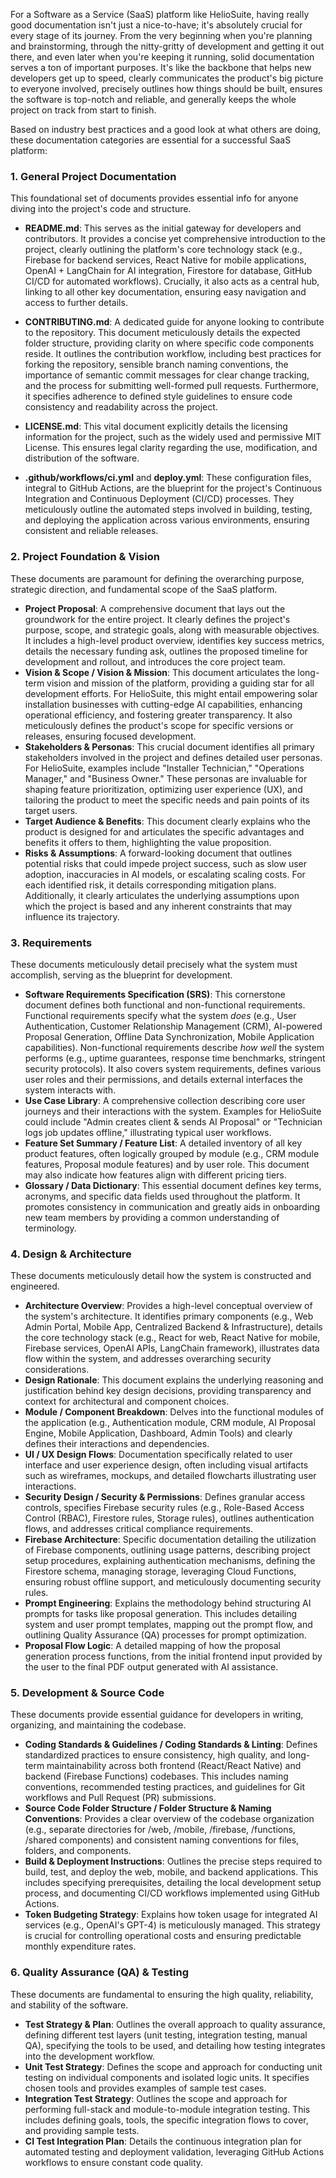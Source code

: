 For a Software as a Service (SaaS) platform like HelioSuite, having really good documentation isn't just a nice-to-have; it's absolutely crucial for every stage of its journey. From the very beginning when you're planning and brainstorming, through the nitty-gritty of development and getting it out there, and even later when you're keeping it running, solid documentation serves a ton of important purposes. It's like the backbone that helps new developers get up to speed, clearly communicates the product's big picture to everyone involved, precisely outlines how things should be built, ensures the software is top-notch and reliable, and generally keeps the whole project on track from start to finish.

Based on industry best practices and a good look at what others are doing, these documentation categories are essential for a successful SaaS platform: 

### 1\. General Project Documentation

This foundational set of documents provides essential info for anyone diving into the project's code and structure.

* **README.md**: This serves as the initial gateway for developers and contributors. It provides a concise yet comprehensive introduction to the project, clearly outlining the platform's core technology stack (e.g., Firebase for backend services, React Native for mobile applications, OpenAI \+ LangChain for AI integration, Firestore for database, GitHub CI/CD for automated workflows). Crucially, it also acts as a central hub, linking to all other key documentation, ensuring easy navigation and access to further details.  
    
* **CONTRIBUTING.md**: A dedicated guide for anyone looking to contribute to the repository. This document meticulously details the expected folder structure, providing clarity on where specific code components reside. It outlines the contribution workflow, including best practices for forking the repository, sensible branch naming conventions, the importance of semantic commit messages for clear change tracking, and the process for submitting well-formed pull requests. Furthermore, it specifies adherence to defined style guidelines to ensure code consistency and readability across the project.  
    
* **LICENSE.md**: This vital document explicitly details the licensing information for the project, such as the widely used and permissive MIT License. This ensures legal clarity regarding the use, modification, and distribution of the software.  
    
* **.github/workflows/ci.yml** and **deploy.yml**: These configuration files, integral to GitHub Actions, are the blueprint for the project's Continuous Integration and Continuous Deployment (CI/CD) processes. They meticulously outline the automated steps involved in building, testing, and deploying the application across various environments, ensuring consistent and reliable releases.

### 2\. Project Foundation & Vision

These documents are paramount for defining the overarching purpose, strategic direction, and fundamental scope of the SaaS platform.

* **Project Proposal**: A comprehensive document that lays out the groundwork for the entire project. It clearly defines the project's purpose, scope, and strategic goals, along with measurable objectives. It includes a high-level product overview, identifies key success metrics, details the necessary funding ask, outlines the proposed timeline for development and rollout, and introduces the core project team.  
* **Vision & Scope / Vision & Mission**: This document articulates the long-term vision and mission of the platform, providing a guiding star for all development efforts. For HelioSuite, this might entail empowering solar installation businesses with cutting-edge AI capabilities, enhancing operational efficiency, and fostering greater transparency. It also meticulously defines the product's scope for specific versions or releases, ensuring focused development.  
* **Stakeholders & Personas**: This crucial document identifies all primary stakeholders involved in the project and defines detailed user personas. For HelioSuite, examples include "Installer Technician," "Operations Manager," and "Business Owner." These personas are invaluable for shaping feature prioritization, optimizing user experience (UX), and tailoring the product to meet the specific needs and pain points of its target users.  
* **Target Audience & Benefits**: This document clearly explains who the product is designed for and articulates the specific advantages and benefits it offers to them, highlighting the value proposition.  
* **Risks & Assumptions**: A forward-looking document that outlines potential risks that could impede project success, such as slow user adoption, inaccuracies in AI models, or escalating scaling costs. For each identified risk, it details corresponding mitigation plans. Additionally, it clearly articulates the underlying assumptions upon which the project is based and any inherent constraints that may influence its trajectory.

### 3\. Requirements

These documents meticulously detail precisely what the system must accomplish, serving as the blueprint for development.

* **Software Requirements Specification (SRS)**: This cornerstone document defines both functional and non-functional requirements. Functional requirements specify what the system *does* (e.g., User Authentication, Customer Relationship Management (CRM), AI-powered Proposal Generation, Offline Data Synchronization, Mobile Application capabilities). Non-functional requirements describe *how well* the system performs (e.g., uptime guarantees, response time benchmarks, stringent security protocols). It also covers system requirements, defines various user roles and their permissions, and details external interfaces the system interacts with.  
* **Use Case Library**: A comprehensive collection describing core user journeys and their interactions with the system. Examples for HelioSuite could include "Admin creates client & sends AI Proposal" or "Technician logs job updates offline," illustrating typical user workflows.  
* **Feature Set Summary / Feature List**: A detailed inventory of all key product features, often logically grouped by module (e.g., CRM module features, Proposal module features) and by user role. This document may also indicate how features align with different pricing tiers.  
* **Glossary / Data Dictionary**: This essential document defines key terms, acronyms, and specific data fields used throughout the platform. It promotes consistency in communication and greatly aids in onboarding new team members by providing a common understanding of terminology.

### 4\. Design & Architecture

These documents meticulously detail how the system is constructed and engineered.

* **Architecture Overview**: Provides a high-level conceptual overview of the system's architecture. It identifies primary components (e.g., Web Admin Portal, Mobile App, Centralized Backend & Infrastructure), details the core technology stack (e.g., React for web, React Native for mobile, Firebase services, OpenAI APIs, LangChain framework), illustrates data flow within the system, and addresses overarching security considerations.  
* **Design Rationale**: This document explains the underlying reasoning and justification behind key design decisions, providing transparency and context for architectural and component choices.  
* **Module / Component Breakdown**: Delves into the functional modules of the application (e.g., Authentication module, CRM module, AI Proposal Engine, Mobile Application, Dashboard, Admin Tools) and clearly defines their interactions and dependencies.  
* **UI / UX Design Flows**: Documentation specifically related to user interface and user experience design, often including visual artifacts such as wireframes, mockups, and detailed flowcharts illustrating user interactions.  
* **Security Design / Security & Permissions**: Defines granular access controls, specifies Firebase security rules (e.g., Role-Based Access Control (RBAC), Firestore rules, Storage rules), outlines authentication flows, and addresses critical compliance requirements.  
* **Firebase Architecture**: Specific documentation detailing the utilization of Firebase components, outlining usage patterns, describing project setup procedures, explaining authentication mechanisms, defining the Firestore schema, managing storage, leveraging Cloud Functions, ensuring robust offline support, and meticulously documenting security rules.  
* **Prompt Engineering**: Explains the methodology behind structuring AI prompts for tasks like proposal generation. This includes detailing system and user prompt templates, mapping out the prompt flow, and outlining Quality Assurance (QA) processes for prompt optimization.  
* **Proposal Flow Logic**: A detailed mapping of how the proposal generation process functions, from the initial frontend input provided by the user to the final PDF output generated with AI assistance.

### 5\. Development & Source Code

These documents provide essential guidance for developers in writing, organizing, and maintaining the codebase.

* **Coding Standards & Guidelines / Coding Standards & Linting**: Defines standardized practices to ensure consistency, high quality, and long-term maintainability across both frontend (React/React Native) and backend (Firebase Functions) codebases. This includes naming conventions, recommended testing practices, and guidelines for Git workflows and Pull Request (PR) submissions.  
* **Source Code Folder Structure / Folder Structure & Naming Conventions**: Provides a clear overview of the codebase organization (e.g., separate directories for /web, /mobile, /firebase, /functions, /shared components) and consistent naming conventions for files, folders, and components.  
* **Build & Deployment Instructions**: Outlines the precise steps required to build, test, and deploy the web, mobile, and backend applications. This includes specifying prerequisites, detailing the local development setup process, and documenting CI/CD workflows implemented using GitHub Actions.  
* **Token Budgeting Strategy**: Explains how token usage for integrated AI services (e.g., OpenAI's GPT-4) is meticulously managed. This strategy is crucial for controlling operational costs and ensuring predictable monthly expenditure rates.

### 6\. Quality Assurance (QA) & Testing

These documents are fundamental to ensuring the high quality, reliability, and stability of the software.

* **Test Strategy & Plan**: Outlines the overall approach to quality assurance, defining different test layers (unit testing, integration testing, manual QA), specifying the tools to be used, and detailing how testing integrates into the development workflow.  
* **Unit Test Strategy**: Defines the scope and approach for conducting unit testing on individual components and isolated logic units. It specifies chosen tools and provides examples of sample test cases.  
* **Integration Test Strategy**: Outlines the scope and approach for performing full-stack and module-to-module integration testing. This includes defining goals, tools, the specific integration flows to cover, and providing sample tests.  
* **CI Test Integration Plan**: Details the continuous integration plan for automated testing and deployment validation, leveraging GitHub Actions workflows to ensure constant code quality.

